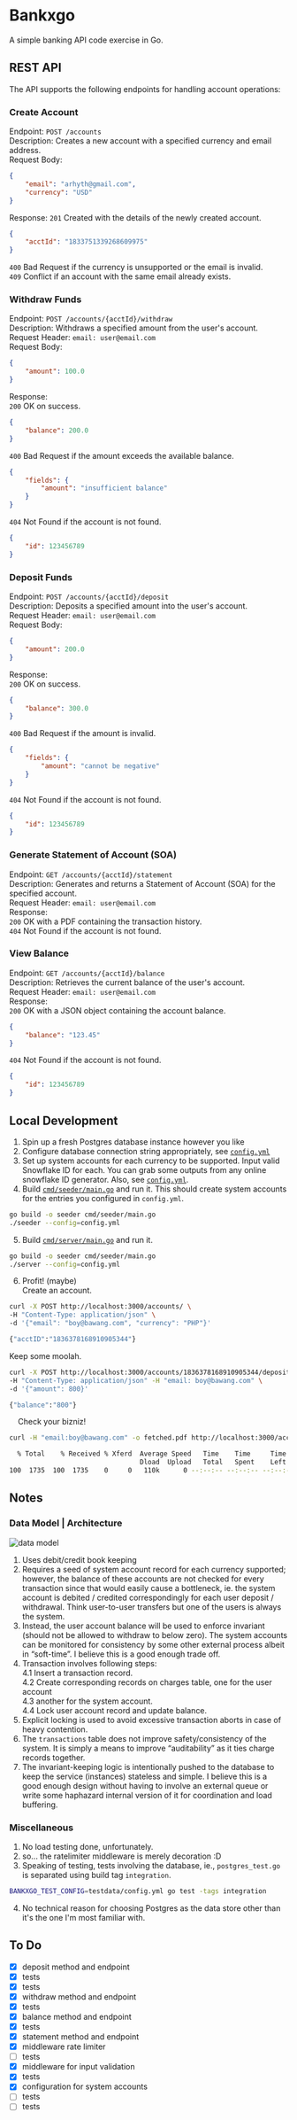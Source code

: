 # Bankxgo

A simple banking API code exercise in Go.

## REST API
The API supports the following endpoints for handling account operations:

### Create Account
Endpoint: `POST /accounts`  
Description: Creates a new account with a specified currency and email address.  
Request Body:  
```json
{
    "email": "arhyth@gmail.com",
    "currency": "USD"
}
```
Response:
`201` Created with the details of the newly created account.  
```json
{
    "acctId": "1833751339268609975"
}
```
`400` Bad Request if the currency is unsupported or the email is invalid.  
`409` Conflict if an account with the same email already exists.  

### Withdraw Funds
Endpoint: `POST /accounts/{acctId}/withdraw`  
Description: Withdraws a specified amount from the user's account.  
Request Header: `email: user@email.com`  
Request Body:  
```json
{
    "amount": 100.0
}
```
Response:  
`200` OK on success.  
```json
{
    "balance": 200.0
}
```
`400` Bad Request if the amount exceeds the available balance.  
```json
{
    "fields": {
        "amount": "insufficient balance"
    }
}
```
`404` Not Found if the account is not found.
```json
{
    "id": 123456789
}
```

### Deposit Funds
Endpoint: `POST /accounts/{acctId}/deposit`  
Description: Deposits a specified amount into the user's account.  
Request Header: `email: user@email.com`  
Request Body:  
```json
{
    "amount": 200.0
}
```
Response:  
`200` OK on success.  
```json
{
    "balance": 300.0
}
```
`400` Bad Request if the amount is invalid.  
```json
{
    "fields": {
        "amount": "cannot be negative"
    }
}
```
`404` Not Found if the account is not found.  
```json
{
    "id": 123456789
}
```

### Generate Statement of Account (SOA)
Endpoint: `GET /accounts/{acctId}/statement`  
Description: Generates and returns a Statement of Account (SOA) for the specified account.  
Request Header: `email: user@email.com`  
Response:  
`200` OK with a PDF containing the transaction history.  
`404` Not Found if the account is not found.  

### View Balance
Endpoint: `GET /accounts/{acctId}/balance`  
Description: Retrieves the current balance of the user's account.  
Request Header: `email: user@email.com`  
Response:  
`200` OK with a JSON object containing the account balance.  
```json
{
    "balance": "123.45"
}
```
`404` Not Found if the account is not found.
```json
{
    "id": 123456789
}
```

## Local Development
1. Spin up a fresh Postgres database instance however you like
2. Configure database connection string appropriately, see [`config.yml`](config.yml)
3. Set up system accounts for each currency to be supported. Input valid Snowflake ID for each. You can grab some outputs from any online snowflake ID generator. Also, see [`config.yml`](config.yml).
4. Build [`cmd/seeder/main.go`](cmd/seeder/main.go) and run it. This should create system accounts for the entries you configured in `config.yml`.  
```sh
go build -o seeder cmd/seeder/main.go
./seeder --config=config.yml
```
5. Build [`cmd/server/main.go`](cmd/server/main.go) and run it.  
```sh
go build -o seeder cmd/seeder/main.go
./server --config=config.yml
```
6. Profit! (maybe)  
Create an account.  
```sh
curl -X POST http://localhost:3000/accounts/ \
-H "Content-Type: application/json" \
-d '{"email": "boy@bawang.com", "currency": "PHP"}'

{"acctID":"1836378168910905344"}
```
Keep some moolah.  
```sh
curl -X POST http://localhost:3000/accounts/1836378168910905344/deposit \
-H "Content-Type: application/json" -H "email: boy@bawang.com" \
-d '{"amount": 800}'

{"balance":"800"}  
```
&nbsp;&nbsp;&nbsp;&nbsp;Check your bizniz!  
```sh
curl -H "email:boy@bawang.com" -o fetched.pdf http://localhost:3000/accounts/1836378168910905344/statement

  % Total    % Received % Xferd  Average Speed   Time    Time     Time  Current
                                 Dload  Upload   Total   Spent    Left  Speed
100  1735  100  1735    0     0   110k      0 --:--:-- --:--:-- --:--:--  338k
```


## Notes
### Data Model | Architecture
![data model](bankxgo_flow.svg)
1. Uses debit/credit book keeping
2. Requires a seed of system account record for each currency supported; however, the balance of these accounts are not checked for every transaction since that would easily cause a bottleneck, ie. the system account is debited / credited correspondingly for each user deposit / withdrawal. Think user-to-user transfers but one of the users is always the system.
3. Instead, the user account balance will be used to enforce invariant (should not be allowed to withdraw to below zero). The system accounts can be monitored for consistency by some other external process albeit in “soft-time”. I believe this is a good enough trade off.
4. Transaction involves following steps:  
 4.1 Insert a transaction record.  
 4.2 Create corresponding records on charges table, one for the user account  
 4.3 another for the system account.  
 4.4 Lock user account record and update balance.  
5. Explicit locking is used to avoid excessive transaction aborts in case of heavy contention.
6. The `transactions` table does not improve safety/consistency of the system. It is simply a means to improve “auditability” as it ties charge records together. 
7. The invariant-keeping logic is intentionally pushed to the database to keep the service (instances) stateless and simple. I believe this is a good enough design without having to involve an external queue or write some haphazard internal version of it for coordination and load buffering.

### Miscellaneous
1. No load testing done, unfortunately.
2. so... the ratelimiter middleware is merely decoration :D
3. Speaking of testing, tests involving the database, ie., `postgres_test.go` is separated using build tag `integration`.
```sh
BANKXGO_TEST_CONFIG=testdata/config.yml go test -tags integration
```
4. No technical reason for choosing Postgres as the data store other than it's the one I'm most familiar with.


## To Do
- [x] deposit method and endpoint  
- [x] tests  
- [x] tests
- [x] withdraw method and endpoint  
- [x] tests  
- [x] balance method and endpoint  
- [x] tests  
- [x] statement method and endpoint  
- [x] middleware rate limiter
- [ ] tests  
- [x] middleware for input validation 
- [x] tests  
- [x] configuration for system accounts  
- [ ] tests  
- [ ] tests  
